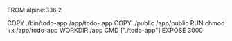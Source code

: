 FROM alpine:3.16.2


COPY ./bin/todo-app /app/todo-
app
COPY ./public /app/public
RUN chmod +x /app/todo-app
WORKDIR /app
CMD ["./todo-app"]
EXPOSE 3000
